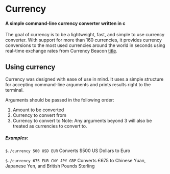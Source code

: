 # Currency

#### A simple command-line currency converter written in c

The goal of currency is to be a lightweight, fast, and simple to use currency converter. With support for more than 160 currencies, it provides currency conversions to the most used currencies around the world in seconds using real-time exchange rates from Currency Beacon [title](https://currencybeacon.com).

## Using currency

Currency was designed with ease of use in mind. It uses a simple structure for accepting command-line arguments and prints results right to the terminal.

Arguments should be passed in the following order:

1. Amount to be converted
2. Currency to convert from
3. Currency to convert to
   Note: Any arguments beyond 3 will also be treated as currencies to convert to.

##### Examples:

`$./currency 500 USD EUR`
Converts $500 US Dollars to Euro

`$./currency 675 EUR CNY JPY GBP`
Converts €675 to Chinese Yuan, Japanese Yen, and British Pounds Sterling
